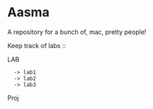 Aasma
=====

A repository for a bunch of, mac, pretty people!

Keep track of labs ::
  
  LAB 
  
      -> lab1
      -> lab2
      -> lab3
 
  Proj
    
